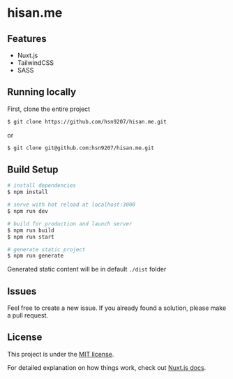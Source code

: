 # hisan.me

## Features

* Nuxt.js
* TailwindCSS
* SASS

## Running locally

First, clone the entire project

```bash
$ git clone https://github.com/hsn9207/hisan.me.git
```

or

```bash
$ git clone git@github.com:hsn9207/hisan.me.git
```

## Build Setup

```bash
# install dependencies
$ npm install

# serve with hot reload at localhost:3000
$ npm run dev

# build for production and launch server
$ npm run build
$ npm run start

# generate static project
$ npm run generate
```

Generated static content will be in default `./dist` folder

## Issues

Feel free to create a new issue. If you already found a solution, please make a pull request.

## License

This project is under the [MIT license](/LICENSE).

For detailed explanation on how things work, check out [Nuxt.js docs](https://nuxtjs.org).
